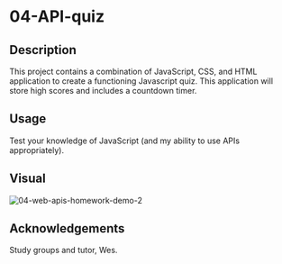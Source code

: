# 04-API-quiz

## Description
This project contains a combination of JavaScript, CSS, and HTML application to create a functioning Javascript quiz.  This application will store high scores and includes a countdown timer.

## Usage
Test your knowledge of JavaScript (and my ability to use APIs appropriately).

## Visual
![04-web-apis-homework-demo-2](https://user-images.githubusercontent.com/121777930/220512644-f32652d0-c036-4fee-a1a6-766f8f3b51ad.gif)


## Acknowledgements
Study groups and tutor, Wes. 
